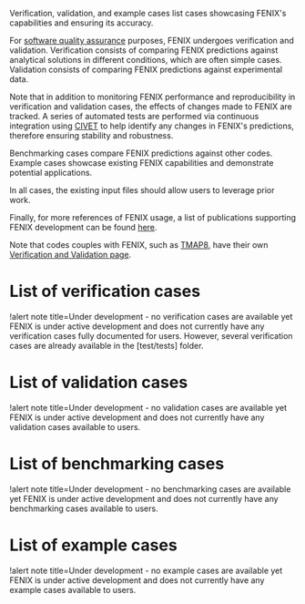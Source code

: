 Verification, validation, and example cases list cases showcasing FENIX's capabilities and ensuring its accuracy.

For [software quality assurance](sqa/index.md) purposes, FENIX undergoes verification and validation.
Verification consists of comparing FENIX predictions against analytical solutions in different conditions, which are often simple cases.
Validation consists of comparing FENIX predictions against experimental data.

Note that in addition to monitoring FENIX performance and reproducibility in verification and validation cases, the effects of changes made to FENIX are tracked. A series of automated tests are performed via continuous integration using [CIVET](https://civet.inl.gov/repo/1108) to help identify any changes in FENIX's predictions, therefore ensuring stability and robustness.

Benchmarking cases compare FENIX predictions against other codes. Example cases showcase existing FENIX capabilities and demonstrate potential applications.

In all cases, the existing input files should allow users to leverage prior work.

Finally, for more references of FENIX usage, a list of publications supporting FENIX development can be found [here](publications.md).

Note that codes couples with FENIX, such as [TMAP8](https://mooseframework.inl.gov/tmap8), have their own [Verification and Validation page](https://mooseframework.inl.gov/tmap8/verification_and_validation).

# List of verification cases

!alert note title=Under development - no verification cases are available yet
FENIX is under active development and does not currently have any verification cases fully documented for users.
However, several verification cases are already available in the [test/tests] folder.

# List of validation cases

!alert note title=Under development - no validation cases are available yet
FENIX is under active development and does not currently have any validation cases available to users.

# List of benchmarking cases

!alert note title=Under development - no benchmarking cases are available yet
FENIX is under active development and does not currently have any benchmarking cases available to users.

# List of example cases

!alert note title=Under development - no example cases are available yet
FENIX is under active development and does not currently have any example cases available to users.

